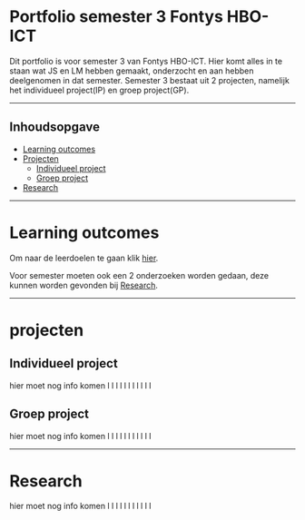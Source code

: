 # Portfolio semester 3 Fontys HBO-ICT
Dit portfolio is voor semester 3 van Fontys HBO-ICT. Hier komt alles in te staan wat JS en LM hebben gemaakt, onderzocht en aan hebben deelgenomen in dat semester.
Semester 3 bestaat uit 2 projecten, namelijk het individueel project(IP) en groep project(GP).

--------------------------------------------------
## Inhoudsopgave
- [Learning outcomes](#learning-outcomes)
- [Projecten](#projecten)
    - [Individueel project](#individueel-project)
    - [Groep project](#groep-project)
- [Research](#research)

--------------------------------------------------
# Learning outcomes

Om naar de leerdoelen te gaan klik [hier](https://github.com/Know-Hows/S3-Portfolio/blob/main/Documentatie/LearningOutcomes.md).

Voor semester moeten ook een 2 onderzoeken worden gedaan, deze kunnen worden gevonden bij [Research](#research).

--------------------------------------------------
# projecten
## Individueel project

hier moet nog info komen l l l l l l l l l l l

## Groep project

hier moet nog info komen l l l l l l l l l l l

--------------------------------------------------
# Research

hier moet nog info komen l l l l l l l l l l l